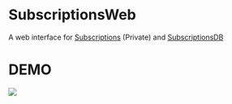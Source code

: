 # SubscriptionsWeb

A web interface for [Subscriptions](https://github.com/yanagiragi/Subscriptions) (Private) and [SubscriptionsDB](https://github.com/yanagiragi/SubscriptionsDB)

# DEMO

![](https://raw.githubusercontent.com/yanagiragi/SubscriptionsWeb/master/demo.PNG)

